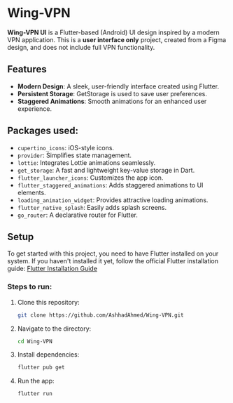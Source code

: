 # Wing-VPN

**Wing-VPN UI** is a Flutter-based (Android) UI design inspired by a modern VPN application. This is a **user interface only** project, created from a Figma design, and does not include full VPN functionality.

## Features
- **Modern Design**: A sleek, user-friendly interface created using Flutter.
- **Persistent Storage**: GetStorage is used to save user preferences.
- **Staggered Animations**: Smooth animations for an enhanced user experience.
  
## Packages used:
- `cupertino_icons`: iOS-style icons.
- `provider`: Simplifies state management.
- `lottie`: Integrates Lottie animations seamlessly.
- `get_storage`: A fast and lightweight key-value storage in Dart.
- `flutter_launcher_icons`: Customizes the app icon.
- `flutter_staggered_animations`: Adds staggered animations to UI elements.
- `loading_animation_widget`: Provides attractive loading animations.
- `flutter_native_splash`: Easily adds splash screens.
- `go_router`: A declarative router for Flutter.

## Setup

To get started with this project, you need to have Flutter installed on your system. If you haven't installed it yet, follow the official Flutter installation guide: [Flutter Installation Guide](https://flutter.dev/docs/get-started/install)

### Steps to run:
1. Clone this repository:
   ```bash
   git clone https://github.com/AshhadAhmed/Wing-VPN.git

2. Navigate to the directory: 
   ```bash
   cd Wing-VPN

3. Install dependencies:
    ```bash
    flutter pub get

4. Run the app:
    ```bash
    flutter run
    